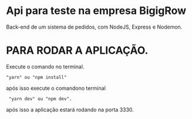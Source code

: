 # Api para teste na empresa BigigRow
Back-end de um sistema de pedidos, com NodeJS, Express e Nodemon.

<h1>PARA RODAR A APLICAÇÃO.</h1>

Execute o comando no terminal.
```shell
"yarn" ou "npm install" 
```
após isso execute o comandono terminal
```shell
 "yarn dev" ou "npm dev".
```
após isso a aplicação estará rodando na porta 3330.



